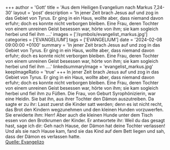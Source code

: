 +++
author = 'Gott'
title = 'Aus dem Heiligen Evangelium nach Markus 7,24-30'
layout = 'post'
description = 'In jener Zeit brach Jesus auf und zog in das Gebiet von Tyrus. Er ging in ein Haus, wollte aber, dass niemand davon erfuhr; doch es konnte nicht verborgen bleiben. Eine Frau, deren Tochter von einem unreinen Geist besessen war, hörte von ihm; sie kam sogleich herbei und fiel ihm ....'
images = ['/symbols/evangelist_markus.jpg']
categories = ['EVANGELIUM']
tags = ['EVANGELIUM']
date = '2024-02-08 09:00:00 +0100'
summary = 'In jener Zeit brach Jesus auf und zog in das Gebiet von Tyrus. Er ging in ein Haus, wollte aber, dass niemand davon erfuhr; doch es konnte nicht verborgen bleiben. Eine Frau, deren Tochter von einem unreinen Geist besessen war, hörte von ihm; sie kam sogleich herbei und fiel ihm ....'
linkedsummaryImage = 'evangelist_markus.jpg'
keepImageRatio = 'true'
+++
In jener Zeit brach Jesus auf und zog in das Gebiet von Tyrus. Er ging in ein Haus, wollte aber, dass niemand davon erfuhr; doch es konnte nicht verborgen bleiben.
Eine Frau, deren Tochter von einem unreinen Geist besessen war, hörte von ihm; sie kam sogleich herbei und fiel ihm zu Füßen.<!--more-->
Die Frau, von Geburt Syrophönizierin, war eine Heidin. Sie bat ihn, aus ihrer Tochter den Dämon auszutreiben.
Da sagte er zu ihr: Lasst zuerst die Kinder satt werden; denn es ist nicht recht, das Brot den Kindern wegzunehmen und den kleinen Hunden vorzuwerfen.
Sie erwiderte ihm: Herr! Aber auch die kleinen Hunde unter dem Tisch essen von den Brotkrumen der Kinder.
Er antwortete ihr: Weil du das gesagt hast, sage ich dir: Geh nach Hause, der Dämon hat deine Tochter verlassen!
Und als sie nach Hause kam, fand sie das Kind auf dem Bett liegen und sah, dass der Dämon es verlassen hatte.<br> [Quelle: Evangelizo](https://evangeliumtagfuertag.org/DE/gospel)